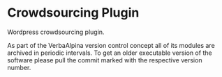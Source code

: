 # Crowdsourcing Plugin

Wordpress crowdsourcing plugin.

As part of the VerbaAlpina version control concept all of its modules are archived in periodic intervals. To get an older executable version of the software please pull the commit marked with the respective version number.
